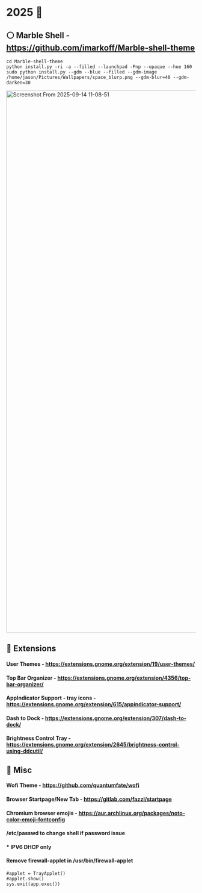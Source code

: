 # 2025 👹             



   
## ⚪ Marble Shell - https://github.com/imarkoff/Marble-shell-theme
   
```
cd Marble-shell-theme
python install.py -ri -a --filled --launchpad -Pnp --opaque --hue 160
sudo python install.py --gdm --blue --filled --gdm-image /home/jason/Pictures/Wallpapers/space_blurp.png --gdm-blur=40 --gdm-darken=30
```
<img width="2560" height="1440" alt="Screenshot From 2025-09-14 11-08-51" src="https://github.com/user-attachments/assets/dc4e8816-f25d-435c-846b-bab776b53ff2" />


## 🔌 Extensions

#### **User Themes** - https://extensions.gnome.org/extension/19/user-themes/

#### **Top Bar Organizer** - https://extensions.gnome.org/extension/4356/top-bar-organizer/

#### **AppIndicator Support - tray icons** - https://extensions.gnome.org/extension/615/appindicator-support/

#### **Dash to Dock** - https://extensions.gnome.org/extension/307/dash-to-dock/

#### **Brightness Control Tray** - https://extensions.gnome.org/extension/2645/brightness-control-using-ddcutil/
 


## 👾 Misc

#### Wofi Theme - https://github.com/quantumfate/wofi  
  
#### Browser Startpage/New Tab - https://gitlab.com/fazzi/startpage
  
#### Chromium browser emojis - https://aur.archlinux.org/packages/noto-color-emoji-fontconfig

#### /etc/passwd to change shell if password issue

####  * IPV6 DHCP only

#### Remove firewall-applet in /usr/bin/firewall-applet

```
#applet = TrayApplet()
#applet.show()
sys.exit(app.exec())
```
